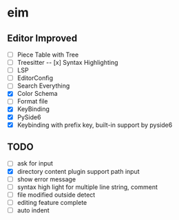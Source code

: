# eim
## Editor Improved

- [ ] Piece Table with Tree
- [ ] Treesitter
-- [x] Syntax Highlighting
- [ ] LSP
- [ ] EditorConfig
- [ ] Search Everything
- [x] Color Schema
- [ ] Format file
- [x] KeyBinding
- [x] PySide6
- [x] Keybinding with prefix key, built-in support by pyside6

## TODO
- [ ] ask for input
- [x] directory content plugin support path input
- [ ] show error message
- [ ] syntax high light for multiple line string, comment
- [ ] file modified outside detect
- [ ] editing feature complete
- [ ] auto indent
